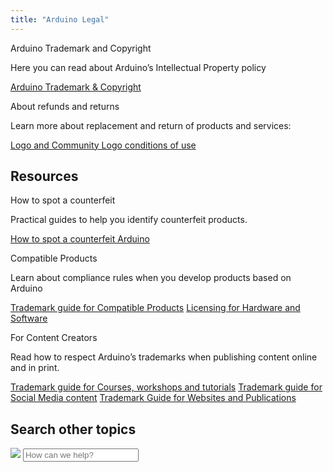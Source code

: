 ```yaml
---
title: "Arduino Legal"
---
```


<!-- <h2 class="center hub">General conditions of use</h2> -->

<div class="info-wrapper">
  <div class="info-item">
    <!--<img src="https://content.arduino.cc/assets/hc-warning.svg">-->
    <p class="info-title">Arduino Trademark and Copyright</p>
    <p>
      Here you can read about Arduino’s Intellectual Property policy
    </p>
    <a class="link-chevron-right" href="https://www.arduino.cc/en/trademark">Arduino Trademark & Copyright</a>
  </div>
  <div class="info-item">
    <!--<img src="https://content.arduino.cc/assets/hc-Turn.svg">-->
    <p class="info-title">About refunds and returns</p>
    <p>
      Learn more about replacement and return of products and services:
    </p>
    <a class="link-chevron-right" href="https://docs.google.com/document/u/0/d/14gjFrpymwQGV2ECN3Zh79QiKeqkH-NpxYcAnFCbMQxQ/edit">Logo and Community Logo conditions of use</a>
  </div>
</div>

<h2 class="center hub">Resources</h2>
<div class="info-wrapper">
  <div class="info-item ">
    <!-- <img src="https://content.arduino.cc/assets/hc-cloud.svg"> -->
    <p class="info-title ">How to spot a counterfeit</p>
    <p>
      Practical guides to help you identify counterfeit products.
    </p>
    <a class="link-chevron-right" href="">How to spot a counterfeit Arduino</a>
  </div>
  <div class="info-item">
    <!-- <img src="https://content.arduino.cc/assets/hc-sim.svg"> -->
    <p class="info-title ">Compatible Products</p>
    <p>
      Learn about compliance rules when you develop products based on Arduino
    </p>
    <a class="link-chevron-right" href="">Trademark guide for Compatible Products</a>
    <a class="link-chevron-right" href="">Licensing for Hardware and Software</a>
  </div>
  <div class="info-item info-big">
    <!-- <img src="https://content.arduino.cc/assets/hc-sim.svg"> -->
    <p class="info-title ">For Content Creators</p>
    <p>
      Read how to respect Arduino’s trademarks when publishing content online and in print.
    </p>
    <a class="link-chevron-right" href="">Trademark guide for Courses, workshops and tutorials</a>
    <a class="link-chevron-right" href="">Trademark guide for Social Media content</a>
    <a class="link-chevron-right" href="">Trademark Guide for Websites and Publications</a>
  </div>
</div>

<h2 class="center hub">Search other topics</h2>
<div class="search">
  <form class="search search-full" role="search" data-search="" data-instant="true" autocomplete="off" action="/hc/en-us/search" accept-charset="UTF-8" method="get">
    <img class="search-icon" src="https://content.arduino.cc/assets/hc-search.svg">
    <input name="utf8" type="hidden" value="✓" autocomplete="off"><input id="query" role="combobox" type="search" name="query" placeholder="How can we help?" autocomplete="off" aria-label="Search" aria-autocomplete="both" aria-expanded="false" aria-owns="2a88cedd-5eb4-4ed7-bdf9-834d77880f1c">
  </form>
</div>
